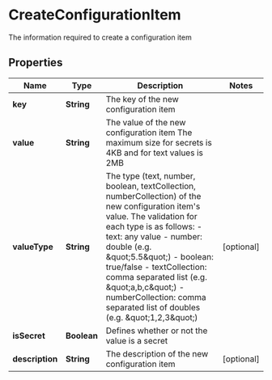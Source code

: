 

# CreateConfigurationItem

The information required to create a configuration item

## Properties

| Name | Type | Description | Notes |
|------------ | ------------- | ------------- | -------------|
|**key** | **String** | The key of the new configuration item |  |
|**value** | **String** | The value of the new configuration item     The maximum size for secrets is 4KB and for text values is 2MB |  |
|**valueType** | **String** | The type (text, number, boolean, textCollection, numberCollection) of the new configuration item&#39;s value.  The validation for each type is as follows:  - text: any value  - number: double (e.g. \&quot;5.5\&quot;)  - boolean: true/false  - textCollection: comma separated list (e.g. \&quot;a,b,c\&quot;)  - numberCollection: comma separated list of doubles (e.g. \&quot;1,2,3\&quot;) |  [optional] |
|**isSecret** | **Boolean** | Defines whether or not the value is a secret |  |
|**description** | **String** | The description of the new configuration item |  [optional] |



